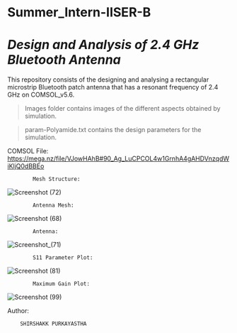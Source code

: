 # Summer_Intern-IISER-B
# *Design and Analysis of 2.4 GHz Bluetooth Antenna*

This repository consists of the designing and analysing a rectangular microstrip Bluetooth patch antenna that has a resonant frequency of 2.4 GHz on COMSOL_v5.6.</br>

> Images folder contains images of the different aspects obtained by simulation.

> param-Polyamide.txt contains the design parameters for the simulation.

  COMSOL File:  https://mega.nz/file/VJowHAhB#90_Ag_LuCPCOL4w1GrnhA4gAHDVnzqdWiKljQ0dBBEo
        
            Mesh Structure:

![Screenshot (72)](https://user-images.githubusercontent.com/32801148/126959885-79ad9e00-49f4-46b8-90fd-e638bde4377d.png)

            Antenna Mesh:
![Screenshot (68)](https://user-images.githubusercontent.com/32801148/126960039-1f7787e4-f2a2-4b2d-95f4-79b5a5692ebd.png)

            Antenna:
![Screenshot_(71)](https://user-images.githubusercontent.com/32801148/126960151-8b861731-f80c-4d42-b4be-6e2efc7eb3f5.jpeg)

            S11 Parameter Plot:
![Screenshot (81)](https://user-images.githubusercontent.com/32801148/126960225-e9c8f2e5-5408-4bdb-9d2f-1411598e7dff.png)

            Maximum Gain Plot:
![Screenshot (99)](https://user-images.githubusercontent.com/32801148/126960360-c1af9b1b-f27f-4513-b090-2917fb100835.png)


  Author:
        
        SHIRSHAKK PURKAYASTHA

